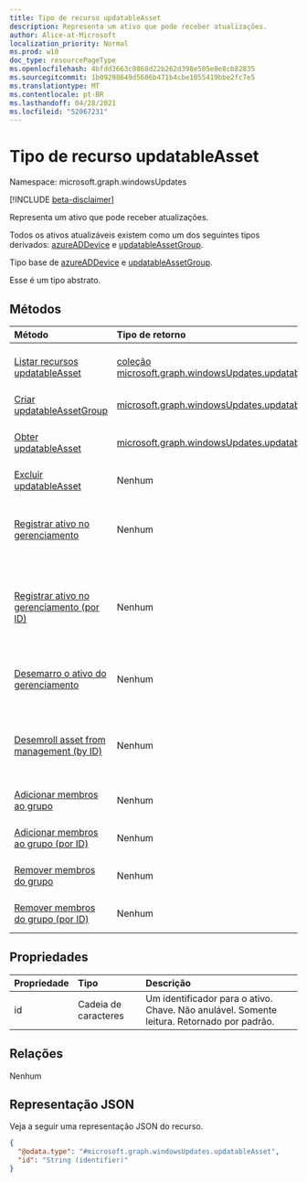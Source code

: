 ```yaml
---
title: Tipo de recurso updatableAsset
description: Representa um ativo que pode receber atualizações.
author: Alice-at-Microsoft
localization_priority: Normal
ms.prod: w10
doc_type: resourcePageType
ms.openlocfilehash: 4bfdd3663c0868d22b262d398e505e0e8cb82835
ms.sourcegitcommit: 1b09298649d5606b471b4cbe1055419bbe2fc7e5
ms.translationtype: MT
ms.contentlocale: pt-BR
ms.lasthandoff: 04/28/2021
ms.locfileid: "52067231"
---
```

# <a name="updatableasset-resource-type"></a>Tipo de recurso updatableAsset

Namespace: microsoft.graph.windowsUpdates

[!INCLUDE [beta-disclaimer](../../includes/beta-disclaimer.md)]

Representa um ativo que pode receber atualizações.

Todos os ativos atualizáveis existem como um dos seguintes tipos derivados: [azureADDevice](../resources/windowsupdates-azureaddevice.md) e [updatableAssetGroup](../resources/windowsupdates-updatableassetgroup.md).

Tipo base de [azureADDevice](../resources/windowsupdates-azureaddevice.md) e [updatableAssetGroup](../resources/windowsupdates-updatableassetgroup.md).

Esse é um tipo abstrato.

## <a name="methods"></a>Métodos
|Método|Tipo de retorno|Descrição|
|:---|:---|:---|
|[Listar recursos updatableAsset](../api/windowsupdates-updates-list-updatableassets.md)|[coleção microsoft.graph.windowsUpdates.updatableAsset](../resources/windowsupdates-updatableasset.md)|Obter uma lista dos objetos [updatableAsset](../resources/windowsupdates-updatableasset.md) e suas propriedades.|
|[Criar updatableAssetGroup](../api/windowsupdates-updates-post-updatableassets-updatableassetgroup.md)|[microsoft.graph.windowsUpdates.updatableAssetGroup](../resources/windowsupdates-updatableassetgroup.md)|Crie um novo [objeto updatableAssetGroup.](../resources/windowsupdates-updatableassetgroup.md)|
|[Obter updatableAsset](../api/windowsupdates-updatableasset-get.md)|[microsoft.graph.windowsUpdates.updatableAsset](../resources/windowsupdates-updatableasset.md)|Leia as propriedades e as relações de um [objeto updatableAsset.](../resources/windowsupdates-updatableasset.md)|
|[Excluir updatableAsset](../api/windowsupdates-updatableasset-delete.md)|Nenhum|[Exclua um objeto updatableAsset.](../resources/windowsupdates-updatableasset.md)|
|[Registrar ativo no gerenciamento](../api/windowsupdates-updatableasset-enrollassets.md)|Nenhum|Registrar [updatableAssets](../resources/windowsupdates-updatableasset.md) no gerenciamento de atualizações pelo serviço de implantação.|
|[Registrar ativo no gerenciamento (por ID)](../api/windowsupdates-updatableasset-enrollassetsbyid.md)|Nenhum|Registrar [updatableAssets](../resources/windowsupdates-updatableasset.md) do mesmo tipo no gerenciamento de atualizações pelo serviço de implantação.|
|[Desemarro o ativo do gerenciamento](../api/windowsupdates-updatableasset-unenrollassets.md)|Nenhum|Unenroll [updatableAssets](../resources/windowsupdates-updatableasset.md) from update management by the deployment service.|
|[Desemroll asset from management (by ID)](../api/windowsupdates-updatableasset-unenrollassetsbyid.md)|Nenhum|Unenroll [updatableAssets](../resources/windowsupdates-updatableasset.md) of the same type from update management by the deployment service.|
|[Adicionar membros ao grupo](../api/windowsupdates-updatableassetgroup-addmembers.md)|Nenhum|Adicionar membros a [um updatableAssetGroup](../resources/windowsupdates-updatableassetgroup.md).|
|[Adicionar membros ao grupo (por ID)](../api/windowsupdates-updatableassetgroup-addmembersbyid.md)|Nenhum|Adicione membros do mesmo tipo a um [updatableAssetGroup](../resources/windowsupdates-updatableassetgroup.md).|
|[Remover membros do grupo](../api/windowsupdates-updatableassetgroup-removemembers.md)|Nenhum|Remover membros de [um updatableAssetGroup](../resources/windowsupdates-updatableassetgroup.md).|
|[Remover membros do grupo (por ID)](../api/windowsupdates-updatableassetgroup-removemembersbyid.md)|Nenhum|Remover membros do mesmo tipo de um [updatableAssetGroup](../resources/windowsupdates-updatableassetgroup.md).|

## <a name="properties"></a>Propriedades
|Propriedade|Tipo|Descrição|
|:---|:---|:---|
|id|Cadeia de caracteres|Um identificador para o ativo. Chave. Não anulável. Somente leitura. Retornado por padrão.|

## <a name="relationships"></a>Relações
Nenhum

## <a name="json-representation"></a>Representação JSON
Veja a seguir uma representação JSON do recurso.
<!-- {
  "blockType": "resource",
  "keyProperty": "id",
  "@odata.type": "microsoft.graph.windowsUpdates.updatableAsset",
  "openType": false
}
-->
``` json
{
  "@odata.type": "#microsoft.graph.windowsUpdates.updatableAsset",
  "id": "String (identifier)"
}
```

